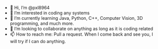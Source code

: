 - 👋 Hi, I’m @pxl8964
- 👀 I’m interested in coding any systems
- 🌱 I’m currently learning Java, Python, C++, Computer Vision, 3D programming, and much more.
- 💞️ I’m looking to collaborate on anything as long as it is coding related
- 📫 How to reach me: Pull a request. When I come back and see you, I will try if I can do anything.

<!---
pxl8964/pxl8964 is a ✨ special ✨ repository because its `README.md` (this file) appears on your GitHub profile.
You can click the Preview link to take a look at your changes.
--->

